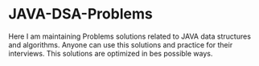 # JAVA-DSA-Problems
Here I am maintaining Problems solutions related to JAVA data structures and algorithms.
Anyone can use this solutions and practice for their interviews. 
This solutions are optimized in bes possible ways.
